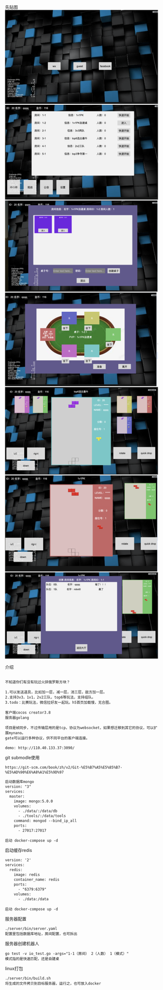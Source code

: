 先贴图
![1.png](./pic/1.png)
![2.png](./pic/2.png)
![3.png](./pic/3.png)
![4.png](./pic/4.png)
![5.png](./pic/5.png)
![5-1.png](./pic/5-1.png)
![6.png](./pic/6.png)

介绍

```

不知道你们有没有玩过火拼俄罗斯方块？

1.可以发送道具，比如加一层，减一层，消三层，敌方加一层。
2.支持3v3，1v1，2v2三队，top6等玩法，支持组队。
3.todo：比赛玩法，微信拉好友一起玩。h5首页加载慢，无合图。

客户端cocos creator3.8
服务器golang

项目是帧同步，不过传输层用的是tcp，协议为websocket，如果想迁移到其它的协议，可以扩展mynano。
gate可以运行多种协议，供不同平台的客户端连接。

demo: http://110.40.133.37:3090/
```

git submodle使用

```
https://git-scm.com/book/zh/v2/Git-%E5%B7%A5%E5%85%B7-%E5%AD%90%E6%A8%A1%E5%9D%97
```

```
启动数据库mongo
version: "3"
services:
  master:
    image: mongo:5.0.0
    volumes:
      - ./data/:/data/db
      - ./tools/:/data/tools
    command: mongod --bind_ip_all
    ports:
      - 27017:27017

启动 docker-compose up -d
```

启动缓存redis

```angular2html
version: '2'
services:
  redis:
    image: redis
    container_name: redis
    ports:
      - "6379:6379"
    volumes:
      - ./data:/data

启动 docker-compose up -d
```

服务器配置

```angular2html
./server/bin/server.yaml
配置里包括数据库地址，房间配置，也可拆出
```

服务器创建机器人

```
go test -v io_test.go -args="1-1（房间） 2（人数） 1（模式）"
模式指的是快速匹配，还是自建桌
```

linux打包

```angular2html
./server/bin/build.sh
将生成的文件拷贝到目标服务器，运行之，也可放入docker
```
